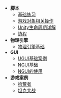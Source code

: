 * **脚本**
    * [基础练习](Unity/Introductory/脚本基础练习)
    * [游戏对象相关操作](Unity/Introductory/游戏对象相关操作)
    * [Unity生命周期详解](Unity/Introductory/Unity生命周期总结)
    * [协程](Unity/Introductory/协程)
* **物理引擎**
    * [物理引擎基础](Unity/Introductory/物理引擎基础)
* **GUI**
    * [UGUI基础案例](Unity/Introductory/UGUI基础案例)
    * [NGUI基础](Unity/Introductory/NGUI基础)
    * [NGUI的使用](Unity/Introductory/NGUI的使用)
* **游戏案例**
    * [拾荒者](Unity/Introductory/2DRoguelike游戏拾荒者)
    * [坦克大战](Unity/Introductory/坦克大战)
